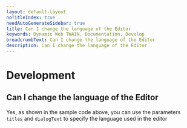 ```yaml
---
layout: default-layout
noTitleIndex: true
needAutoGenerateSidebar: true
title: Can I change the language of the Editor
keywords: Dynamic Web TWAIN, Documentation, Develop
breadcrumbText: Can I change the language of the Editor
description: Can I change the language of the Editor
---
```


# Development

## Can I change the language of the Editor

Yes, as shown in the sample code above, you can use the parameters `titles` and `dialogText` to specify the language used in the editor
